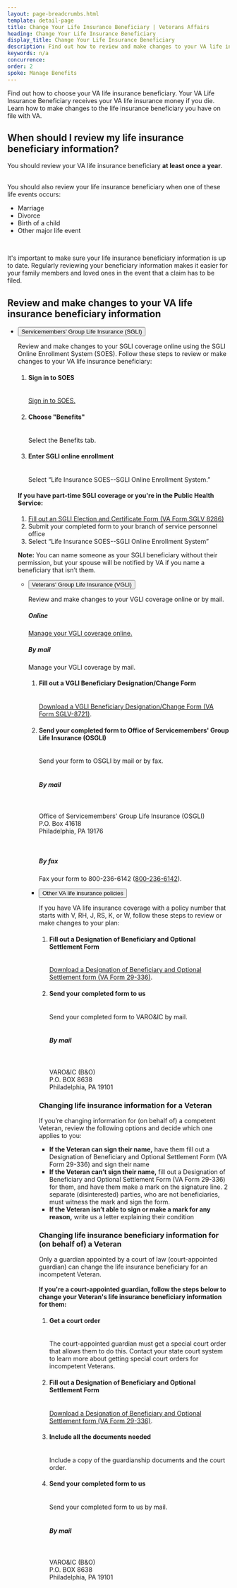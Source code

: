 ```yaml
---
layout: page-breadcrumbs.html
template: detail-page
title: Change Your Life Insurance Beneficiary | Veterans Affairs
heading: Change Your Life Insurance Beneficiary
display_title: Change Your Life Insurance Beneficiary
description: Find out how to review and make changes to your VA life insurance coverage. Learn how to review and change your VA life insurance beneficiary.
keywords: n/a
concurrence: 
order: 2
spoke: Manage Benefits
---
```

<div class="va-introtext">

Find out how to choose your VA life insurance beneficiary. Your VA Life Insurance Beneficiary receives your VA life insurance money if you die. Learn how to make changes to the life insurance beneficiary you have on file with VA. 

</div>

## When should I review my life insurance beneficiary information? 

You should review your VA life insurance beneficiary <strong>at least once a year</strong>. <br><br>

You should also review your life insurance beneficiary when one of these life events occurs:

- Marriage
- Divorce
- Birth of a child
- Other major life event
<br>

It's important to make sure your life insurance beneficiary information is up to date. Regularly reviewing your beneficiary information makes it easier for your family members and loved ones in the event that a claim has to be filed.

## Review and make changes to your VA life insurance beneficiary information

<ul class="usa-accordion" aria-multiselectable="true">
<li>
<button class="usa-button-unstyled usa-accordion-button" aria-controls="update-sgli">Servicemembers’ Group Life Insurance (SGLI)</button>
<div id="update-sgli" class="usa-accordion-content">
  

Review and make changes to your SGLI coverage online using the SGLI Online Enrollment System (SOES). Follow these steps to review or make changes to your VA life insurance beneficiary:

<ol class="process">
  <li class="process-step list-one"><h4>Sign in to SOES</h4><br><a href="https://milconnect.dmdc.osd.mil/milconnect/">Sign in to SOES.</a></li>
  <li class="process-step list-two"><h4>Choose "Benefits"</h4><br> Select the Benefits tab.</li>
  <li class="process-step list-three"><h4>Enter SGLI online enrollment</h4><br> Select “Life Insurance SOES--SGLI Online Enrollment System.”</li>
</ol>

#### If you have part-time SGLI coverage or you're in the Public Health Service:

<ol class="process">
  <li class="process-step list-one"><a href="https://www.benefits.va.gov/INSURANCE/forms/8286.htmServicemembers’ Group Life Insurance Election and Certificate">Fill out an SGLI Election and Certificate Form (VA Form SGLV 8286)</a></li>
  <li class="process-step list-two">Submit your completed form to your branch of service personnel office</li>
  <li class="process-step list-three">Select “Life Insurance SOES--SGLI Online Enrollment System”</li>
</ol>

**Note:** You can name someone as your SGLI beneficiary without their permission, but your spouse will be notified by VA if you name a beneficiary that isn’t them.


</div>
</li>

<ul class="usa-accordion" aria-multiselectable="true">
<li>
<button class="usa-button-unstyled usa-accordion-button" aria-controls="update-vgli">Veterans' Group Life Insurance (VGLI)</button>
<div id="update-vgli" class="usa-accordion-content">
  
  Review and make changes to your VGLI coverage online or by mail. 
  
  <h5>Online</h5>
  
  [Manage your VGLI coverage online.](https://ssologin.prudential.com/app/giosgli/Login.fcc?TYPE=33554433&REALMOID=06-000eb2bc-e833-1efc-9d9b-348e307ff004&GUID=&SMAUTHREASON=0&METHOD=GET&SMAGENTNAME=giosgli&TARGET=-SM-HTTPS%3a%2f%2fgiosgli%2eprudential%2ecom%2fosgli%2fController%2flogin%3faction%3dreturn)
  
  <h5>By mail</h5>
  
  Manage your VGLI coverage by mail. 
  
 <ol class="process">
  <li class="process-step list-one"><h4>Fill out a VGLI Beneficiary Designation/Change Form</h4><br>
    <a href="https://www.benefits.va.gov/INSURANCE/forms/8721.htm">Download a VGLI Beneficiary Designation/Change Form (VA Form SGLV-8721)</a>.</li>
  <li class="process-step list-two"><h4>Send your completed form to Office of Servicemembers' Group Life Insurance (OSGLI)</h4><br>
    Send your form to OSGLI by mail or by fax.
    <br>
    <br>
    <h5>By mail</h5>
    <br>
    <p class="va-address-block">
    Office of Servicemembers' Group Life Insurance (OSGLI)<br>
    P.O. Box 41618<br>
    Philadelphia, PA 19176<br>
</p>
    <br>
    <h5>By fax</h5>
    Fax your form to 800-236-6142 (<a href="tel:+18002366142">800-236-6142</a>).
  </li>
</ol>
</div>
</li>

<ul class="usa-accordion" aria-multiselectable="true">
<li>
<button class="usa-button-unstyled usa-accordion-button" aria-controls="update-other">Other VA life insurance policies</button>
<div id="update-other" class="usa-accordion-content">
  
  If you have VA life insurance coverage with a policy number that starts with V, RH, J, RS, K, or W, follow these steps to review or make changes to your plan:
  
  <ol class="process">
  <li class="process-step list-one"><h4>Fill out a Designation of Beneficiary and Optional Settlement Form</h4><br>
    <a href="https://www.benefits.va.gov/INSURANCE/forms/29-336.htm">Download a Designation of Beneficiary and Optional Settlement form (VA Form 29-336)</a>.</li>
  <li class="process-step list-two"><h4>Send your completed form to us</h4><br>
    Send your completed form to VARO&IC by mail.
    <br>
    <br>
    <h5>By mail</h5>
    <br>
    <p class="va-address-block">
    VARO&IC (B&O)<br>
    P.O. BOX 8638<br>
    Philadelphia, PA 19101<br>
</p>
 
  </li>
</ol>

<h3>Changing life insurance information for a Veteran</h3>

If you’re changing information for (on behalf of) a competent Veteran, review the following options and decide which one applies to you: <br>

- <strong>If the Veteran can sign their name,</strong> have them fill out a Designation of Beneficiary and Optional Settlement Form (VA Form 29-336) and sign their name<br>
- <strong>If the Veteran can’t sign their name,</strong> fill out a Designation of Beneficiary and Optional Settlement Form (VA Form 29-336) for them, and have them make a mark on the signature line. 2 separate (disinterested) parties, who are not beneficiaries, must witness the mark and sign the form.<br>
- <strong>If the Veteran isn’t able to sign or make a mark for any reason,</strong> write us a letter explaining their condition
 
<h3>Changing life insurance beneficiary information for (on behalf of) a Veteran</h3>

Only a guardian appointed by a court of law (court-appointed guardian) can change the life insurance beneficiary for an incompetent Veteran. <br><br><strong>If you're a court-appointed guardian, follow the steps below to change your Veteran's life insurance beneficiary information for them:</strong> 

<ol class="process">
  <li class="process-step list-one"><h4>Get a court order</h4><br>
   The court-appointed guardian must get a special court order that allows them to do this. Contact your state court system to learn more about getting special court orders for incompetent Veterans.</li>
  <li class="process-step list-two"><h4>Fill out a Designation of Beneficiary and Optional Settlement Form</h4><br>
  <a href="https://www.benefits.va.gov/INSURANCE/forms/29-336.htm">Download a Designation of Beneficiary and Optional Settlement form (VA Form 29-336)</a>.</li>
 <li class="process-step list-three"><h4>Include all the documents needed</h4><br>
   Include a copy of the guardianship documents and the court order.</li>
   <li class="process-step list-four"><h4>Send your completed form to us</h4><br>
    Send your completed form to us by mail.
    <br>
    <br>
    <h5>By mail</h5>
    <br>
    <p class="va-address-block">
    VARO&IC (B&O)<br>
    P.O. BOX 8638<br>
    Philadelphia, PA 19101<br>
</p>
 
  </li>
</ol>
 
</li>
</div>
  
  





